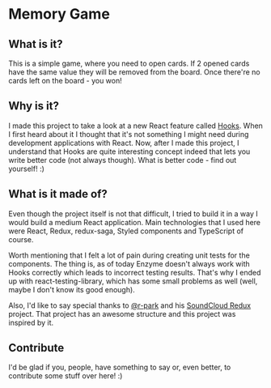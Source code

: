 # Memory Game

## What is it?

This is a simple game, where you need to open cards. If 2 opened cards have the same value they will be removed from the board. Once there're no cards left on the board - you won!

## Why is it?

I made this project to take a look at a new React feature called [Hooks](https://reactjs.org/docs/hooks-intro.html). When I first heard about it I thought that it's not something I might need during development applications with React. Now, after I made this project, I understand that Hooks are quite interesting concept indeed that lets you write better code (not always though). What is better code - find out yourself! :)

## What is it made of?

Even though the project itself is not that difficult, I tried to build it in a way I would build a medium React application. Main technologies that I used here were React, Redux, redux-saga, Styled components and TypeScript of course.

Worth mentioning that I felt a lot of pain during creating unit tests for the components. The thing is, as of today Enzyme doesn't always work with Hooks correctly which leads to incorrect testing results. That's why I ended up with react-testing-library, which has some small problems as well (well, maybe I don't know its good enough).

Also, I'd like to say special thanks to [@r-park](https://github.com/r-park/) and his [SoundCloud Redux](https://github.com/r-park/soundcloud-redux/) project. That project has an awesome structure and this project was inspired by it.

## Contribute

I'd be glad if you, people, have something to say or, even better, to contribute some stuff over here! :)
